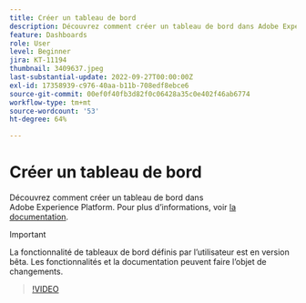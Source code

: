 ```yaml
---
title: Créer un tableau de bord
description: Découvrez comment créer un tableau de bord dans Adobe Experience Platform.
feature: Dashboards
role: User
level: Beginner
jira: KT-11194
thumbnail: 3409637.jpeg
last-substantial-update: 2022-09-27T00:00:00Z
exl-id: 17358939-c976-40aa-b11b-708edf8ebce6
source-git-commit: 00ef0f40fb3d82f0c06428a35c0e402f46ab6774
workflow-type: tm+mt
source-wordcount: '53'
ht-degree: 64%

---
```


# Créer un tableau de bord

Découvrez comment créer un tableau de bord dans Adobe Experience Platform. Pour plus d’informations, voir [la documentation](https://experienceleague.adobe.com/docs/experience-platform/dashboards/user-defined-dashboards.html).

>[!IMPORTANT]
>
>La fonctionnalité de tableaux de bord définis par l’utilisateur est en version bêta. Les fonctionnalités et la documentation peuvent faire l’objet de changements.

>[!VIDEO](https://video.tv.adobe.com/v/3409637/?learn=on)
